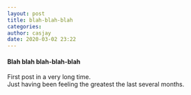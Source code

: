 ```yaml
---
layout: post
title: blah-blah-blah
categories:
author: casjay
date: 2020-03-02 23:22
---
```


#### Blah blah blah-blah-blah

First post in a very long time.  
Just having been feeling the greatest the last several months.  
